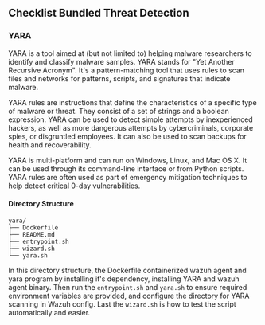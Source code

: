 ## Checklist Bundled Threat Detection

### YARA

YARA is a tool aimed at (but not limited to) helping malware researchers to identify and classify malware samples. YARA stands for "Yet Another Recursive Acronym". It's a pattern-matching tool that uses rules to scan files and networks for patterns, scripts, and signatures that indicate malware.

YARA rules are instructions that define the characteristics of a specific type of malware or threat. They consist of a set of strings and a boolean expression. YARA can be used to detect simple attempts by inexperienced hackers, as well as more dangerous attempts by cybercriminals, corporate spies, or disgruntled employees. It can also be used to scan backups for health and recoverability. 

YARA is multi-platform and can run on Windows, Linux, and Mac OS X. It can be used through its command-line interface or from Python scripts. YARA rules are often used as part of emergency mitigation techniques to help detect critical 0-day vulnerabilities.

#### Directory Structure
```output
yara/
├── Dockerfile
├── README.md
├── entrypoint.sh
├── wizard.sh
└── yara.sh
```

In this directory structure, the Dockerfile containerized wazuh agent and yara program by installing it's dependency, installing YARA and wazuh agent binary. Then run the `entrypoint.sh` and `yara.sh` to ensure required environment variables are provided, and configure the directory for YARA scanning in Wazuh config. Last the `wizard.sh` is how to test the script automatically and easier.